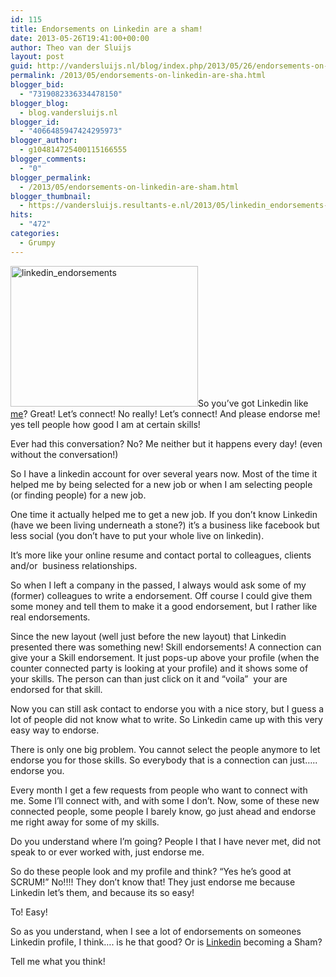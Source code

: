 ```yaml
---
id: 115
title: Endorsements on Linkedin are a sham!
date: 2013-05-26T19:41:00+00:00
author: Theo van der Sluijs
layout: post
guid: http://vandersluijs.nl/blog/index.php/2013/05/26/endorsements-on-linkedin-are-sha/
permalink: /2013/05/endorsements-on-linkedin-are-sha.html
blogger_bid:
  - "7319082336334478150"
blogger_blog:
  - blog.vandersluijs.nl
blogger_id:
  - "4066485947424295973"
blogger_author:
  - g104814725400115166555
blogger_comments:
  - "0"
blogger_permalink:
  - /2013/05/endorsements-on-linkedin-are-sham.html
blogger_thumbnail:
  - https://vandersluijs.resultants-e.nl/2013/05/linkedin_endorsements-300x225-300x225.jpg
hits:
  - "472"
categories:
  - Grumpy
---
```

[<img class="alignleft size-medium wp-image-768" alt="linkedin_endorsements" src="https://vandersluijs.resultants-e.nl/2013/05/linkedin_endorsements-300x225-300x225.jpg" width="300" height="225" />](https://vandersluijs.resultants-e/2013/05/linkedin_endorsements-300x225.jpg)So you&#8217;ve got Linkedin like [me](http://nl.linkedin.com/in/tvdsluijs "my linkedin page")? Great! Let&#8217;s connect! No really! Let&#8217;s connect! And please endorse me! yes tell people how good I am at certain skills!

Ever had this conversation? No? Me neither but it happens every day! (even without the conversation!)<!--more-->

So I have a linkedin account for over several years now. Most of the time it helped me by being selected for a new job or when I am selecting people (or finding people) for a new job.

One time it actually helped me to get a new job. If you don&#8217;t know Linkedin (have we been living underneath a stone?) it&#8217;s a business like facebook but less social (you don&#8217;t have to put your whole live on linkedin).

It&#8217;s more like your online resume and contact portal to colleagues, clients and/or  business relationships.

So when I left a company in the passed, I always would ask some of my (former) colleagues to write a endorsement. Off course I could give them some money and tell them to make it a good endorsement, but I rather like real endorsements.

Since the new layout (well just before the new layout) that Linkedin presented there was something new! Skill endorsements! A connection can give your a Skill endorsement. It just pops-up above your profile (when the counter connected party is looking at your profile) and it shows some of your skills. The person can than just click on it and &#8220;voila&#8221;  your are endorsed for that skill.

Now you can still ask contact to endorse you with a nice story, but I guess a lot of people did not know what to write. So Linkedin came up with this very easy way to endorse.

There is only one big problem. You cannot select the people anymore to let endorse you for those skills. So everybody that is a connection can just&#8230;.. endorse you.

Every month I get a few requests from people who want to connect with me. Some I&#8217;ll connect with, and with some I don&#8217;t. Now, some of these new connected people, some people I barely know, go just ahead and endorse me right away for some of my skills.

Do you understand where I&#8217;m going? People I that I have never met, did not speak to or ever worked with, just endorse me.

So do these people look and my profile and think? &#8220;Yes he&#8217;s good at SCRUM!&#8221; No!!!! They don&#8217;t know that! They just endorse me because Linkedin let&#8217;s them, and because its so easy!

To! Easy!

So as you understand, when I see a lot of endorsements on someones Linkedin profile, I think&#8230;. is he that good? Or is [Linkedin](http://www.linkedin.com/) becoming a Sham?

Tell me what you think!